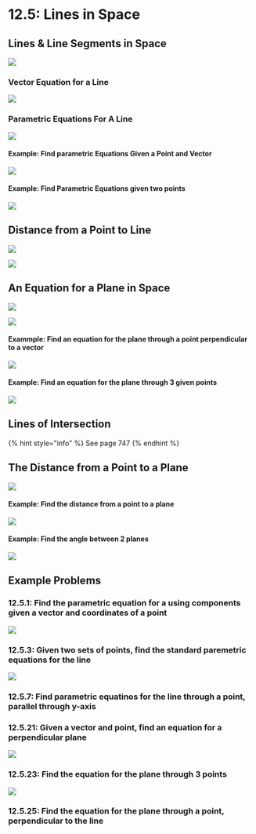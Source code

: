 # 12.5: Lines in Space

## Lines & Line Segments in Space

![](<../../../../.gitbook/assets/image (271).png>)

### Vector Equation for a Line

![](<../../../../.gitbook/assets/image (269).png>)

### Parametric Equations For A Line

![](<../../../../.gitbook/assets/image (270).png>)

#### Example: Find parametric Equations Given a Point and Vector

![](<../../../../.gitbook/assets/image (272).png>)

#### Example: Find Parametric Equations given two points

![](<../../../../.gitbook/assets/image (273).png>)

## Distance from a Point to Line

![](<../../../../.gitbook/assets/image (274).png>)

![](<../../../../.gitbook/assets/image (275).png>)

## An Equation for a Plane in Space

![](<../../../../.gitbook/assets/image (278).png>)

![](<../../../../.gitbook/assets/image (276).png>)

#### Exammple: Find an equation for the plane through a point perpendicular to a vector

![](<../../../../.gitbook/assets/image (279).png>)

#### Example: Find an equation for the plane through 3 given points

![](<../../../../.gitbook/assets/image (280).png>)

## Lines of Intersection

{% hint style="info" %}
See page 747
{% endhint %}

## The Distance from a Point to a Plane

![](<../../../../.gitbook/assets/image (281).png>)

#### Example: Find the distance from a point to a plane

![](<../../../../.gitbook/assets/image (282).png>)

#### Example: Find the angle between 2 planes

![](<../../../../.gitbook/assets/image (283).png>)

## Example Problems

### 12.5.1: Find the parametric equation for a using components given a vector and coordinates of a point

![](<../../../../.gitbook/assets/image (284).png>)

### 12.5.3: Given two sets of points, find the standard paremetric equations for the line

![](<../../../../.gitbook/assets/image (285).png>)

### 12.5.7: Find parametric equatinos for the line through a point, parallel through y-axis

### 12.5.21: Given a vector and point, find an equation for a perpendicular plane

![](<../../../../.gitbook/assets/image (286).png>)

### 12.5.23: Find the equation for the plane through 3 points

![](<../../../../.gitbook/assets/image (287).png>)

### 12.5.25: Find the equation for the plane through a point, perpendicular to the line

